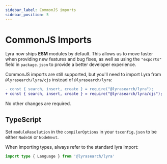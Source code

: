 ```yaml
---
sidebar_label: CommonJS imports
sidebar_position: 5
---
```


# CommonJS Imports

Lyra now ships **ESM** modules by default. This allows us to move faster when providing new features and bug fixes, as well as using the `"exports"` field in `package.json` to provide a better developer experience.

CommonJS imports are still supported, but you'll need to import Lyra from `@lyrasearch/lyra/cjs` instead of `@lyrasearch/lyra`:

```diff
- const { search, insert, create } = require("@lyrasearch/lyra");
+ const { search, insert, create } = require("@lyrasearch/lyra/cjs");
```

No other changes are required.

## TypeScript

Set `moduleResolution` in the `compilerOptions` in your `tsconfig.json` to be either `Node16` or `NodeNext`.

When importing types, always refer to the standard lyra import:

```ts
import type { Language } from '@lyrasearch/lyra'
```
